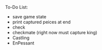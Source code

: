 To-Do List:


- save game state
- print captured peices at end
- check
- checkmate (right now must capture king)
- Castling
- EnPessant




